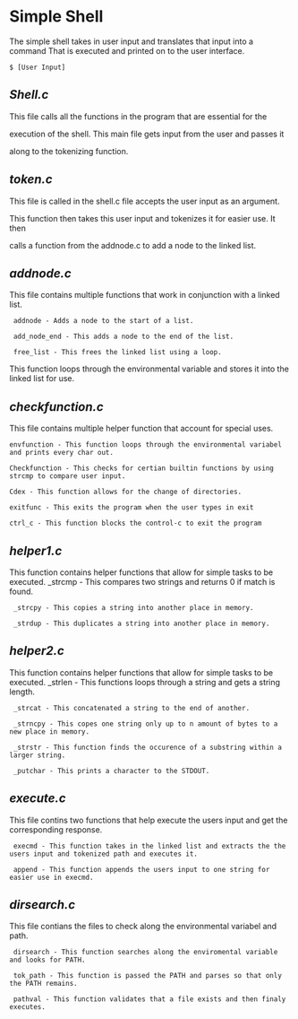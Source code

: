 # **Simple Shell**


The simple shell takes in user input and translates that input into a command
That is executed and printed on to the user interface.

```
$ [User Input]
```

## *Shell.c*

This file calls all the functions in the program that are essential for the

execution of the shell. This main file gets input from the user and passes it

along to the tokenizing function.

## *token.c*

This file is called in the shell.c file accepts the user input as an argument.

This function then takes this user input and tokenizes it for easier use. It then

calls a function from the addnode.c to add a node to the linked list.

## *addnode.c*

This file contains multiple functions that work in conjunction with a linked list.

     addnode - Adds a node to the start of a list.

     add_node_end - This adds a node to the end of the list.

     free_list - This frees the linked list using a loop.

This function loops through the environmental variable and stores it into the linked list for use.

## *checkfunction.c*

This file contains multiple helper function that account for special uses.

    envfunction - This function loops through the environmental variabel and prints every char out.

    Checkfunction - This checks for certian builtin functions by using strcmp to compare user input.

    Cdex - This function allows for the change of directories.

    exitfunc - This exits the program when the user types in exit

    ctrl_c - This function blocks the control-c to exit the program

## *helper1.c*

This function contains helper functions that allow for simple tasks to be executed.
     _strcmp - This compares two strings and returns 0 if match is found.

     _strcpy - This copies a string into another place in memory.

     _strdup - This duplicates a string into another place in memory.

## *helper2.c*

This function contains helper functions that allow for simple tasks to be executed.
     _strlen - This functions loops through a string and gets a string length.

     _strcat - This concatenated a string to the end of another.

     _strncpy - This copes one string only up to n amount of bytes to a new place in memory.

     _strstr - This function finds the occurence of a substring within a larger string.

     _putchar - This prints a character to the STDOUT.

## *execute.c*

This file contins two functions that help execute the users input and get the corresponding response.

     execmd - This function takes in the linked list and extracts the the users input and tokenized path and executes it.

     append - This function appends the users input to one string for easier use in execmd.
## *dirsearch.c*

This file contians the files to check along the environmental variabel and path.

     dirsearch - This function searches along the enviromental variable and looks for PATH.

     tok_path - This function is passed the PATH and parses so that only the PATH remains.

     pathval - This function validates that a file exists and then finaly executes.
